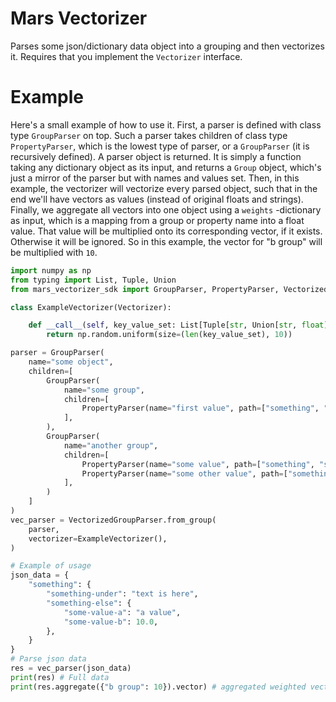 # Mars Vectorizer
Parses some json/dictionary data object into a grouping and then vectorizes it. Requires that you implement the `Vectorizer` interface.

# Example

Here's a small example of how to use it. First, a parser is defined with class type `GroupParser` on top. Such a parser takes children of class type `PropertyParser`, which is the lowest type of parser, or a `GroupParser` (it is recursively defined). A parser object is returned. It is simply a function taking any dictionary object as its input, and returns a `Group` object, which's just a mirror of the parser but with names and values set. Then, in this example, the vectorizer will vectorize every parsed object, such that in the end we'll have vectors as values (instead of original floats and strings). Finally, we aggregate all vectors into one object using a `weights` -dictionary as input, which is a mapping from a group or property name into a float value. That value will be multiplied onto its corresponding vector, if it exists. Otherwise it will be ignored. So in this example, the vector for "b group" will be multiplied with `10`.

```python
import numpy as np
from typing import List, Tuple, Union
from mars_vectorizer_sdk import GroupParser, PropertyParser, VectorizedGroupParser, Vectorizer, Dtype

class ExampleVectorizer(Vectorizer):

    def __call__(self, key_value_set: List[Tuple[str, Union[str, float]]]) -> np.ndarray:
        return np.random.uniform(size=(len(key_value_set), 10))

parser = GroupParser(
    name="some object", 
    children=[
        GroupParser(
            name="some group", 
            children=[
                PropertyParser(name="first value", path=["something", "something-under"], dtype=Dtype.STRING),
            ],
        ),
        GroupParser(
            name="another group", 
            children=[
                PropertyParser(name="some value", path=["something", "something-else", "some-value-a"], dtype=Dtype.STRING),
                PropertyParser(name="some other value", path=["something", "something-else", "some-value-b"], dtype=Dtype.FLOAT),
            ],
        )
    ]
)
vec_parser = VectorizedGroupParser.from_group(
    parser,
    vectorizer=ExampleVectorizer(),
)

# Example of usage
json_data = {
    "something": {
        "something-under": "text is here",
        "something-else": {
            "some-value-a": "a value",
            "some-value-b": 10.0,
        },
    }
}
# Parse json data
res = vec_parser(json_data)
print(res) # Full data
print(res.aggregate({"b group": 10}).vector) # aggregated weighted vector
```